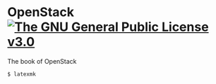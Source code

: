 OpenStack [![The GNU General Public License v3.0](http://img.shields.io/badge/license-GPLv3-blue.svg?style=flat)](https://github.com/Project-VI/OpenStack/blob/master/LICENSE)
===

The book of OpenStack

```
$ latexmk
```
